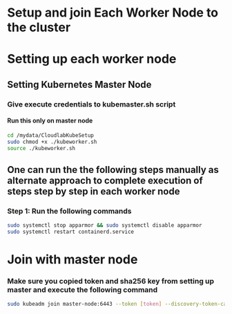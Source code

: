# Setup and join Each Worker Node to the cluster
# Setting up each worker node
## Setting Kubernetes Master Node
### Give execute credentials to kubemaster.sh script
#### Run this only on master node 
```bash
cd /mydata/CloudlabKubeSetup
sudo chmod +x ./kubeworker.sh
source ./kubeworker.sh
```
## One can run the the following steps manually as alternate approach to complete execution of steps step by step in each worker node
### Step 1: Run the following commands 
```bash
sudo systemctl stop apparmor && sudo systemctl disable apparmor
sudo systemctl restart containerd.service
```
# Join with master node
### Make sure you copied token and sha256 key from setting up master and execute the following command
```bash
sudo kubeadm join master-node:6443 --token [token] --discovery-token-ca-cert-hash sha256:[hash]
```
